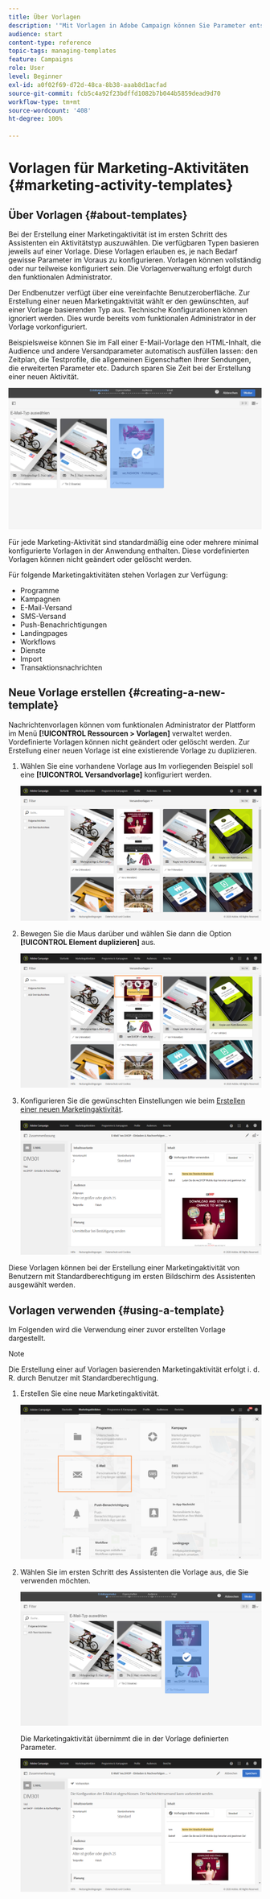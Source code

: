 ```yaml
---
title: Über Vorlagen
description: '"Mit Vorlagen in Adobe Campaign können Sie Parameter entsprechend Ihren Anforderungen vorab konfigurieren: Vorlagen können eine vollständige oder teilweise Konfiguration der Marketing-Aktivität aufweisen, damit auch technisch weniger versierte Benutzer Adobe Campaign problemlos verwenden können."'
audience: start
content-type: reference
topic-tags: managing-templates
feature: Campaigns
role: User
level: Beginner
exl-id: a0f02f69-d72d-48ca-8b38-aaab8d1acfad
source-git-commit: fcb5c4a92f23bdffd1082b7b044b5859dead9d70
workflow-type: tm+mt
source-wordcount: '408'
ht-degree: 100%

---
```


# Vorlagen für Marketing-Aktivitäten {#marketing-activity-templates}

## Über Vorlagen {#about-templates}

Bei der Erstellung einer Marketingaktivität ist im ersten Schritt des Assistenten ein Aktivitätstyp auszuwählen. Die verfügbaren Typen basieren jeweils auf einer Vorlage. Diese Vorlagen erlauben es, je nach Bedarf gewisse Parameter im Voraus zu konfigurieren. Vorlagen können vollständig oder nur teilweise konfiguriert sein. Die Vorlagenverwaltung erfolgt durch den funktionalen Administrator.

Der Endbenutzer verfügt über eine vereinfachte Benutzeroberfläche. Zur Erstellung einer neuen Marketingaktivität wählt er den gewünschten, auf einer Vorlage basierenden Typ aus. Technische Konfigurationen können ignoriert werden. Dies wurde bereits vom funktionalen Administrator in der Vorlage vorkonfiguriert.

Beispielsweise können Sie im Fall einer E-Mail-Vorlage den HTML-Inhalt, die Audience und andere Versandparameter automatisch ausfüllen lassen: den Zeitplan, die Testprofile, die allgemeinen Eigenschaften Ihrer Sendungen, die erweiterten Parameter etc. Dadurch sparen Sie Zeit bei der Erstellung einer neuen Aktivität.

![](assets/template_1.png)

Für jede Marketing-Aktivität sind standardmäßig eine oder mehrere minimal konfigurierte Vorlagen in der Anwendung enthalten. Diese vordefinierten Vorlagen können nicht geändert oder gelöscht werden.

Für folgende Marketingaktivitäten stehen Vorlagen zur Verfügung:

* Programme
* Kampagnen
* E-Mail-Versand
* SMS-Versand
* Push-Benachrichtigungen
* Landingpages
* Workflows
* Dienste
* Import
* Transaktionsnachrichten

## Neue Vorlage erstellen {#creating-a-new-template}

Nachrichtenvorlagen können vom funktionalen Administrator der Plattform im Menü **[!UICONTROL Ressourcen > Vorlagen]** verwaltet werden. Vordefinierte Vorlagen können nicht geändert oder gelöscht werden. Zur Erstellung einer neuen Vorlage ist eine existierende Vorlage zu duplizieren.

1. Wählen Sie eine vorhandene Vorlage aus Im vorliegenden Beispiel soll eine **[!UICONTROL Versandvorlage]** konfiguriert werden.

   ![](assets/template_2.png)

1. Bewegen Sie die Maus darüber und wählen Sie dann die Option **[!UICONTROL Element duplizieren]** aus.

   ![](assets/template_3.png)

1. Konfigurieren Sie die gewünschten Einstellungen wie beim [Erstellen einer neuen Marketingaktivität](../../start/using/marketing-activities.md#creating-a-marketing-activity).

   ![](assets/template_4.png)

Diese Vorlagen können bei der Erstellung einer Marketingaktivität von Benutzern mit Standardberechtigung im ersten Bildschirm des Assistenten ausgewählt werden.

## Vorlagen verwenden {#using-a-template}

Im Folgenden wird die Verwendung einer zuvor erstellten Vorlage dargestellt.

>[!NOTE]
>
>Die Erstellung einer auf Vorlagen basierenden Marketingaktivität erfolgt i. d. R. durch Benutzer mit Standardberechtigung.

1. Erstellen Sie eine neue Marketingaktivität.

   ![](assets/template_5.png)

1. Wählen Sie im ersten Schritt des Assistenten die Vorlage aus, die Sie verwenden möchten.

   ![](assets/template_6.png)

   Die Marketingaktivität übernimmt die in der Vorlage definierten Parameter.

   ![](assets/template_7.png)
